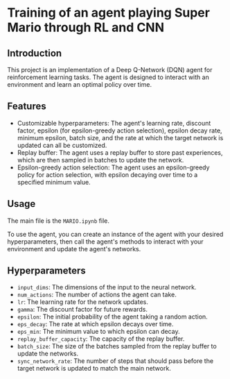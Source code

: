 # Training of an agent playing Super Mario through RL and CNN

## Introduction

This project is an implementation of a Deep Q-Network (DQN) agent for reinforcement learning tasks. The agent is designed to interact with an environment and learn an optimal policy over time.

## Features

- Customizable hyperparameters: The agent's learning rate, discount factor, epsilon (for epsilon-greedy action selection), epsilon decay rate, minimum epsilon, batch size, and the rate at which the target network is updated can all be customized.
- Replay buffer: The agent uses a replay buffer to store past experiences, which are then sampled in batches to update the network.
- Epsilon-greedy action selection: The agent uses an epsilon-greedy policy for action selection, with epsilon decaying over time to a specified minimum value.

## Usage

The main file is the `MARIO.ipynb` file. 

To use the agent, you can create an instance of the agent with your desired hyperparameters, then call the agent's methods to interact with your environment and update the agent's networks.

## Hyperparameters

- `input_dims`: The dimensions of the input to the neural network.
- `num_actions`: The number of actions the agent can take.
- `lr`: The learning rate for the network updates.
- `gamma`: The discount factor for future rewards.
- `epsilon`: The initial probability of the agent taking a random action.
- `eps_decay`: The rate at which epsilon decays over time.
- `eps_min`: The minimum value to which epsilon can decay.
- `replay_buffer_capacity`: The capacity of the replay buffer.
- `batch_size`: The size of the batches sampled from the replay buffer to update the networks.
- `sync_network_rate`: The number of steps that should pass before the target network is updated to match the main network.


